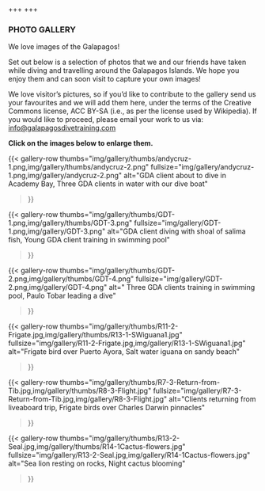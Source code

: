 +++
+++

### PHOTO GALLERY

<span class="strapline">We love images of the Galapagos! </span>

Set out below is a selection of photos that we and our friends have taken while diving and travelling around the Galapagos Islands. We hope you enjoy them and can soon visit to capture your own images!

We love visitor’s pictures, so if  you’d like to contribute to the gallery send us your favourites and we will add them here, under the terms of the Creative Commons license, ACC BY-SA (i.e., as per the license used by Wikipedia). If you would like to proceed, please email your work to us via: info@galapagosdivetraining.com

**Click on the images below to enlarge them.**

{{<
gallery-row
thumbs="img/gallery/thumbs/andycruz-1.png,img/gallery/thumbs/andycruz-2.png"
fullsize="img/gallery/andycruz-1.png,img/gallery/andycruz-2.png"
alt="GDA client about to dive in Academy Bay, Three GDA clients in water with our dive boat"
>}}

{{<
gallery-row
thumbs="img/gallery/thumbs/GDT-1.png,img/gallery/thumbs/GDT-3.png"
fullsize="img/gallery/GDT-1.png,img/gallery/GDT-3.png"
alt="GDA client diving with shoal of salima fish, Young GDA client training in swimming pool"
>}}

{{<
gallery-row
thumbs="img/gallery/thumbs/GDT-2.png,img/gallery/thumbs/GDT-4.png"
fullsize="img/gallery/GDT-2.png,img/gallery/GDT-4.png"
alt=" Three GDA clients training in swimming pool, Paulo Tobar leading a dive"
>}}

{{<
gallery-row
thumbs="img/gallery/thumbs/R11-2-Frigate.jpg,img/gallery/thumbs/R13-1-SWiguana1.jpg"
fullsize="img/gallery/R11-2-Frigate.jpg,img/gallery/R13-1-SWiguana1.jpg"
alt="Frigate bird over Puerto Ayora, Salt water iguana on sandy beach"
>}}

{{<
gallery-row
thumbs="img/gallery/thumbs/R7-3-Return-from-Tib.jpg,img/gallery/thumbs/R8-3-Flight.jpg"
fullsize="img/gallery/R7-3-Return-from-Tib.jpg,img/gallery/R8-3-Flight.jpg"
alt="Clients returning from liveaboard trip, Frigate birds over Charles Darwin pinnacles"
>}}

{{<
gallery-row
thumbs="img/gallery/thumbs/R13-2-Seal.jpg,img/gallery/thumbs/R14-1Cactus-flowers.jpg"
fullsize="img/gallery/R13-2-Seal.jpg,img/gallery/R14-1Cactus-flowers.jpg"
alt="Sea lion resting on rocks, Night cactus blooming"
>}}
